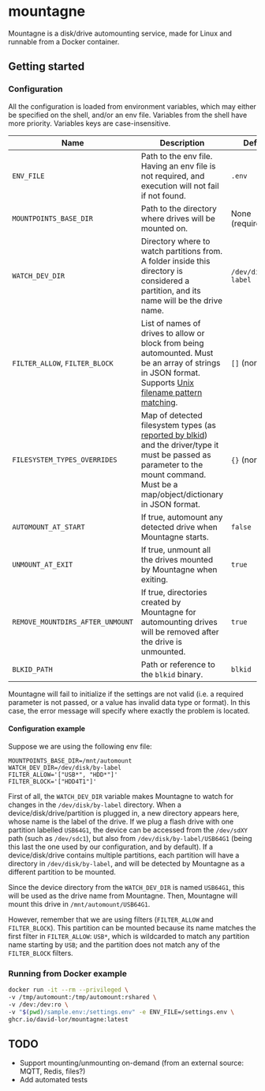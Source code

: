 # mountagne

Mountagne is a disk/drive automounting service, made for Linux and runnable from a Docker container.

## Getting started

### Configuration

All the configuration is loaded from environment variables, which may either be specified on the shell, and/or an env file.
Variables from the shell have more priority. Variables keys are case-insensitive.

<!-- TODO: Statement about nomenclature of drive/device/disk/partition and normalization -->

| Name                             | Description                                                                                                                                                                                                                                                   | Default              |
|----------------------------------|---------------------------------------------------------------------------------------------------------------------------------------------------------------------------------------------------------------------------------------------------------------|----------------------|
| `ENV_FILE`                       | Path to the env file. Having an env file is not required, and execution will not fail if not found.                                                                                                                                                           | `.env`               |
| `MOUNTPOINTS_BASE_DIR`           | Path to the directory where drives will be mounted on.                                                                                                                                                                                                        | None (required)      |
| `WATCH_DEV_DIR`                  | Directory where to watch partitions from. A folder inside this directory is considered a partition, and its name will be the drive name.                                                                                                                      | `/dev/disk/by-label` |
| `FILTER_ALLOW`, `FILTER_BLOCK`   | List of names of drives to allow or block from being automounted. Must be an array of strings in JSON format. Supports [Unix filename pattern matching](https://docs.python.org/3/library/fnmatch.html).                                                      | `[]` (none)          |
| `FILESYSTEM_TYPES_OVERRIDES`     | Map of detected filesystem types (as [reported by blkid](https://www.baeldung.com/linux/find-system-type#3-using-the-blkid-command)) and the driver/type it must be passed as parameter to the mount command. Must be a map/object/dictionary in JSON format. | `{}` (none)          |
| `AUTOMOUNT_AT_START`             | If true, automount any detected drive when Mountagne starts.                                                                                                                                                                                                  | `false`              |
| `UNMOUNT_AT_EXIT`                | If true, unmount all the drives mounted by Mountagne when exiting.                                                                                                                                                                                            | `true`               |
| `REMOVE_MOUNTDIRS_AFTER_UNMOUNT` | If true, directories created by Mountagne for automounting drives will be removed after the drive is unmounted.                                                                                                                                               | `true`               |
| `BLKID_PATH`                     | Path or reference to the `blkid` binary.                                                                                                                                                                                                                      | `blkid`              |

Mountagne will fail to initialize if the settings are not valid (i.e. a required parameter is not passed, or a value has invalid data type or format).
In this case, the error message will specify where exactly the problem is located.

#### Configuration example

Suppose we are using the following env file:

```dotenv
MOUNTPOINTS_BASE_DIR=/mnt/automount
WATCH_DEV_DIR=/dev/disk/by-label
FILTER_ALLOW='["USB*", "HDD*"]'
FILTER_BLOCK='["HDD4T1"]'
```

First of all, the `WATCH_DEV_DIR` variable makes Mountagne to watch for changes in the `/dev/disk/by-label` directory.
When a device/disk/drive/partition is plugged in, a new directory appears here, whose name is the label of the drive.
If we plug a flash drive with one partition labelled `USB64G1`, the device can be accessed from the `/dev/sdXY` path (such as `/dev/sdc1`), but also from `/dev/disk/by-label/USB64G1` (being this last the one used by our configuration, and by default).
If a device/disk/drive contains multiple partitions, each partition will have a directory in `/dev/disk/by-label`, and will be detected by Mountagne as a different partition to be mounted.

Since the device directory from the `WATCH_DEV_DIR` is named `USB64G1`, this will be used as the drive name from Mountagne.
Then, Mountagne will mount this drive in `/mnt/automount/USB64G1`.

However, remember that we are using filters (`FILTER_ALLOW` and `FILTER_BLOCK`).
This partition can be mounted because its name matches the first filter in `FILTER_ALLOW`: `USB*`, which is wildcarded to match any partition name starting by `USB`;
and the partition does not match any of the `FILTER_BLOCK` filters.

### Running from Docker example

```bash
docker run -it --rm --privileged \
-v /tmp/automount:/tmp/automount:rshared \
-v /dev:/dev:ro \
-v "$(pwd)/sample.env:/settings.env" -e ENV_FILE=/settings.env \
ghcr.io/david-lor/mountagne:latest
```

## TODO

- Support mounting/unmounting on-demand (from an external source: MQTT, Redis, files?)
- Add automated tests
